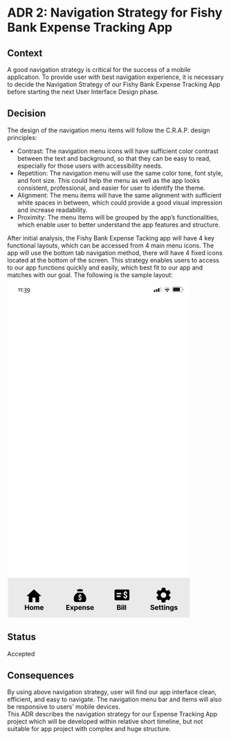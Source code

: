# ADR 2: Navigation Strategy for Fishy Bank Expense Tracking App

## Context

A good navigation strategy is critical for the success of a mobile application. To provide user with best navigation experience, it is necessary to decide the Navigation Strategy of our Fishy Bank Expense Tracking App before starting the next User Interface Design phase.

## Decision

The design of the navigation menu items will follow the C.R.A.P. design principles:

- Contrast:
  The navigation menu icons will have sufficient color contrast between the text and background, so that they can be easy to read, especially for those users with accessibility needs.
- Repetition:
  The navigation menu will use the same color tone, font style, and font size. This could help the menu as well as the app looks consistent, professional, and easier for user to identify the theme.
- Alignment:
  The menu items will have the same alignment with sufficient white spaces in between, which could provide a good visual impression and increase readability.
- Proximity:
  The menu items will be grouped by the app’s functionalities, which enable user to better understand the app features and structure.

After initial analysis, the Fishy Bank Expense Tacking app will have 4 key functional layouts, which can be accessed from 4 main menu icons. The app will use the bottom tab navigation method, there will have 4 fixed icons located at the bottom of the screen. This strategy enables users to access to our app functions quickly and easily, which best fit to our app and matches with our goal. The following is the sample layout:
![SampleLayout](https://raw.githubusercontent.com/cathysunkc/MobileApp/0b0b5b27f4c3b699730ae794c2d8fb5241a2e0ae/sample_layout.png)

## Status

Accepted

## Consequences

By using above navigation strategy, user will find our app interface clean, efficient, and easy to navigate. The navigation menu bar and items will also be responsive to users’ mobile devices.  
This ADR describes the navigation strategy for our Expense Tracking App project which will be developed within relative short timeline, but not suitable for app project with complex and huge structure.
